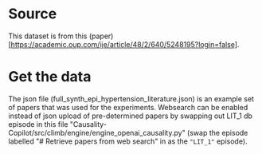 # Source
This dataset is from this (paper)[https://academic.oup.com/ije/article/48/2/640/5248195?login=false].

# Get the data
The json file (full_synth_epi_hypertension_literature.json) is an example set of papers that was used for the experiments. Websearch can be enabled instead of json upload of pre-determined papers by swapping out LIT_1 db episode in this file "Causality-Copilot/src/climb/engine/engine_openai_causality.py" (swap the episode labelled "# Retrieve papers from web search" in as the `"LIT_1"` episode).

